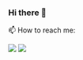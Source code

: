 ### Hi there 👋

<!--
**Rushabh2397/Rushabh2397** is a ✨ _special_ ✨ repository because its `README.md` (this file) appears on your GitHub profile.

Here are some ideas to get you started:

- 🔭 I’m currently working on ...
- 🌱 I’m currently learning ...
- 👯 I’m looking to collaborate on ...
- 🤔 I’m looking for help with ...
- 💬 Ask me about ...
- 📫 How to reach me: ...
- 😄 Pronouns: ...
- ⚡ Fun fact: ...
-->

📫 How to reach me:

[<img src="https://img.icons8.com/nolan/64/linkedin.png"/>](https://www.linkedin.com/in/rushabh-sancheti-95660115a)
[<img src="https://img.icons8.com/nolan/64/twitter-squared.png"/>](https://https://twitter.com/Rushabh2397)

